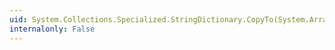 ```yaml
---
uid: System.Collections.Specialized.StringDictionary.CopyTo(System.Array,System.Int32)
internalonly: False
---
```

